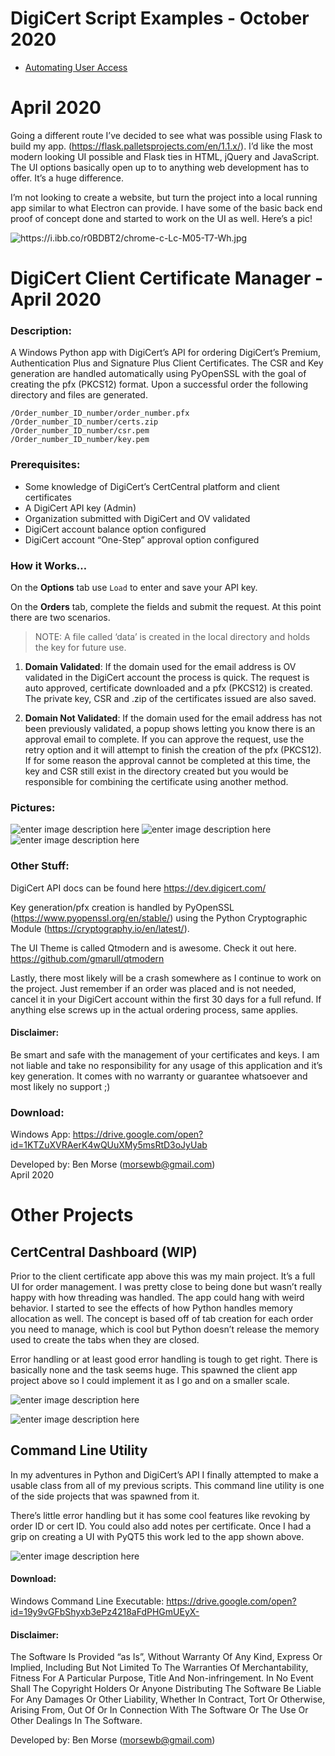 <h1 id="digicert-script-examples---october-2020">DigiCert Script Examples - October 2020</h1>
<ul>
<li><a href="https://github.com/remorseville/digicert_scripts">Automating User Access</a></li>
</ul>
<h1 id="april-2020">April 2020</h1>
<p>Going a different route I’ve decided to see what was possible using Flask to build my app. (<a href="https://flask.palletsprojects.com/en/1.1.x/">https://flask.palletsprojects.com/en/1.1.x/</a>). I’d like the most modern looking UI possible and Flask ties in HTML, jQuery and JavaScript. The UI options basically open up to to anything web development has to offer. It’s a huge difference.</p>
<p>I’m not looking to create a website, but turn the project into a local running app similar to what Electron can provide. I have some of the basic back end proof of concept done and started to work on the UI as well. Here’s a pic!</p>
<p><img src="https://i.ibb.co/r0BDBT2/chrome-c-Lc-M05-T7-Wh.jpg" alt="https://i.ibb.co/r0BDBT2/chrome-c-Lc-M05-T7-Wh.jpg"></p>
<h1 id="digicert-client-certificate-manager---april-2020">DigiCert Client Certificate Manager - April 2020</h1>
<h3 id="description">Description:</h3>
<p>A Windows Python app with DigiCert’s API for ordering DigiCert’s Premium, Authentication Plus and Signature Plus Client Certificates. The CSR and Key generation are handled automatically using PyOpenSSL with the goal of creating the pfx (PKCS12) format. Upon a successful order the following directory and files are generated.</p>
<pre><code>/Order_number_ID_number/order_number.pfx
/Order_number_ID_number/certs.zip
/Order_number_ID_number/csr.pem
/Order_number_ID_number/key.pem
</code></pre>
<h3 id="prerequisites">Prerequisites:</h3>
<ul>
<li>Some knowledge of DigiCert’s CertCentral platform and client certificates</li>
<li>A DigiCert API key (Admin)</li>
<li>Organization submitted with DigiCert and OV validated</li>
<li>DigiCert account balance option configured</li>
<li>DigiCert account “One-Step” approval option configured</li>
</ul>
<h3 id="how-it-works..">How it Works…</h3>
<p>On the <strong>Options</strong> tab use <code>Load</code> to enter and save your API key.</p>
<p>On the <strong>Orders</strong> tab, complete the fields and submit the request. At this point there are two scenarios.</p>
<blockquote>
<p>NOTE: A file called ‘data’ is created in the local directory and holds the key for future use.</p>
</blockquote>
<ol>
<li>
<p><strong>Domain Validated</strong>: If the domain used for the email address is OV validated in the DigiCert account the process is quick. The request is auto approved, certificate downloaded and a pfx (PKCS12) is created. The private key, CSR and .zip of the certificates issued are also saved.</p>
</li>
<li>
<p><strong>Domain Not Validated</strong>: If the domain used for the email address has not been previously validated, a popup shows letting you know there is an approval email to complete. If you can approve the request, use the retry option and it will attempt to finish the creation of the pfx (PKCS12). If for some reason the approval cannot be completed at this time, the key and CSR still exist in the directory created but you would be responsible for combining the certificate using another method.</p>
</li>
</ol>
<h3 id="pictures">Pictures:</h3>
<p><img src="https://i.ibb.co/NN11x5r/ccm-v2-c2jy-IZTJTs.jpg" alt="enter image description here">  <img src="https://i.ibb.co/HzjhmGT/ccm-v2-LOAEp1r-Pj-I.jpg" alt="enter image description here">  <img src="https://i.ibb.co/vd872Xn/ccm-v2-s-Q7ub-Al-Ax-M.jpg" alt="enter image description here"></p>
<h3 id="other-stuff">Other Stuff:</h3>
<p>DigiCert API docs can be found here <a href="https://dev.digicert.com/">https://dev.digicert.com/</a></p>
<p>Key generation/pfx creation is handled by PyOpenSSL (<a href="https://www.pyopenssl.org/en/stable/">https://www.pyopenssl.org/en/stable/</a>) using the Python Cryptographic Module (<a href="https://cryptography.io/en/latest/">https://cryptography.io/en/latest/</a>).</p>
<p>The UI Theme is called Qtmodern and is awesome. Check it out here. <a href="https://github.com/gmarull/qtmodern">https://github.com/gmarull/qtmodern</a></p>
<p>Lastly, there most likely will be a crash somewhere as I continue to work on the project. Just remember if an order was placed and is not needed, cancel it in your DigiCert account within the first 30 days for a full refund. If anything else screws up in the actual ordering process, same applies.</p>
<h4 id="disclaimer">Disclaimer:</h4>
<p>Be smart and safe with the management of your certificates and keys. I am not liable and take no responsibility for any usage of this application and it’s key generation. It comes with no warranty or guarantee whatsoever and most likely no support ;)</p>
<h3 id="download">Download:</h3>
<p>Windows App: <a href="https://drive.google.com/open?id=1KTZuXVRAerK4wQUuXMy5msRtD3oJyUab">https://drive.google.com/open?id=1KTZuXVRAerK4wQUuXMy5msRtD3oJyUab</a></p>
<p>Developed by: Ben Morse (<a href="mailto:morsewb@gmail.com">morsewb@gmail.com</a>)<br>
April 2020</p>
<h1 id="other-projects">Other Projects</h1>
<h2 id="certcentral-dashboard-wip">CertCentral Dashboard (WIP)</h2>
<p>Prior to the client certificate app above this was my main project. It’s a full UI for order management. I was pretty close to being done but wasn’t really happy with how threading was handled. The app could hang with weird behavior. I started to see the effects of how Python handles memory allocation as well. The concept is based off of tab creation for each order you need to manage, which is cool but Python doesn’t release the memory used to create the tabs when they are closed.</p>
<p>Error handling or at least good error handling is tough to get right. There is basically none and the task seems huge. This spawned the client app project above so I could implement it as I go and on a smaller scale.</p>
<p><img src="https://i.ibb.co/5xX23Xv/dash.jpg" alt="enter image description here"></p>
<p><img src="https://i.ibb.co/J503bhd/dash2.jpg" alt="enter image description here"></p>
<h2 id="command-line-utility">Command Line Utility</h2>
<p>In my adventures in Python and DigiCert’s API I finally attempted to make a usable class from all of my previous scripts. This command line utility is one of the side projects that was spawned from it.</p>
<p>There’s little error handling but it has some cool features like revoking by order ID or cert ID. You could also add notes per certificate. Once I had a grip on creating a UI with PyQT5 this work led to the app shown above.</p>
<p><img src="https://i.ibb.co/zrLjk5q/cmd-line.jpg" alt="enter image description here"></p>
<h4 id="download-1">Download:</h4>
<p>Windows Command Line Executable: <a href="https://drive.google.com/open?id=19y9vGFbShyxb3ePz4218aFdPHGmUEyX-">https://drive.google.com/open?id=19y9vGFbShyxb3ePz4218aFdPHGmUEyX-</a></p>
<h4 id="disclaimer-1">Disclaimer:</h4>
<p>The Software Is Provided “as Is”, Without Warranty Of Any Kind, Express Or Implied, Including But Not Limited To The Warranties Of Merchantability, Fitness For A Particular Purpose, Title And Non-infringement. In No Event Shall The Copyright Holders Or Anyone Distributing The Software Be Liable For Any Damages Or Other Liability, Whether In Contract, Tort Or Otherwise, Arising From, Out Of Or In Connection With The Software Or The Use Or Other Dealings In The Software.</p>
<p>Developed by: Ben Morse (<a href="mailto:morsewb@gmail.com">morsewb@gmail.com</a>)</p>

